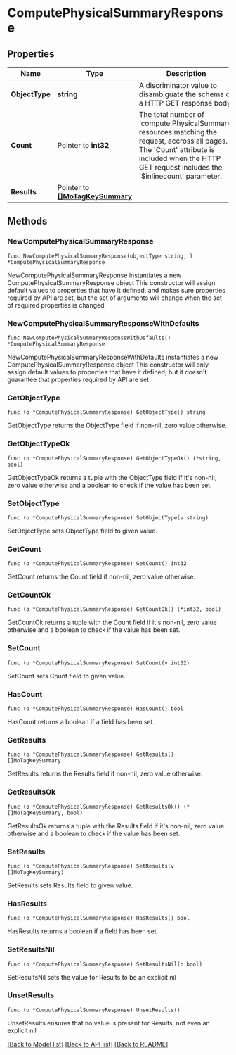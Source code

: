 # ComputePhysicalSummaryResponse

## Properties

Name | Type | Description | Notes
------------ | ------------- | ------------- | -------------
**ObjectType** | **string** | A discriminator value to disambiguate the schema of a HTTP GET response body. | 
**Count** | Pointer to **int32** | The total number of &#39;compute.PhysicalSummary&#39; resources matching the request, accross all pages. The &#39;Count&#39; attribute is included when the HTTP GET request includes the &#39;$inlinecount&#39; parameter. | [optional] 
**Results** | Pointer to [**[]MoTagKeySummary**](mo.TagKeySummary.md) |  | [optional] 

## Methods

### NewComputePhysicalSummaryResponse

`func NewComputePhysicalSummaryResponse(objectType string, ) *ComputePhysicalSummaryResponse`

NewComputePhysicalSummaryResponse instantiates a new ComputePhysicalSummaryResponse object
This constructor will assign default values to properties that have it defined,
and makes sure properties required by API are set, but the set of arguments
will change when the set of required properties is changed

### NewComputePhysicalSummaryResponseWithDefaults

`func NewComputePhysicalSummaryResponseWithDefaults() *ComputePhysicalSummaryResponse`

NewComputePhysicalSummaryResponseWithDefaults instantiates a new ComputePhysicalSummaryResponse object
This constructor will only assign default values to properties that have it defined,
but it doesn't guarantee that properties required by API are set

### GetObjectType

`func (o *ComputePhysicalSummaryResponse) GetObjectType() string`

GetObjectType returns the ObjectType field if non-nil, zero value otherwise.

### GetObjectTypeOk

`func (o *ComputePhysicalSummaryResponse) GetObjectTypeOk() (*string, bool)`

GetObjectTypeOk returns a tuple with the ObjectType field if it's non-nil, zero value otherwise
and a boolean to check if the value has been set.

### SetObjectType

`func (o *ComputePhysicalSummaryResponse) SetObjectType(v string)`

SetObjectType sets ObjectType field to given value.


### GetCount

`func (o *ComputePhysicalSummaryResponse) GetCount() int32`

GetCount returns the Count field if non-nil, zero value otherwise.

### GetCountOk

`func (o *ComputePhysicalSummaryResponse) GetCountOk() (*int32, bool)`

GetCountOk returns a tuple with the Count field if it's non-nil, zero value otherwise
and a boolean to check if the value has been set.

### SetCount

`func (o *ComputePhysicalSummaryResponse) SetCount(v int32)`

SetCount sets Count field to given value.

### HasCount

`func (o *ComputePhysicalSummaryResponse) HasCount() bool`

HasCount returns a boolean if a field has been set.

### GetResults

`func (o *ComputePhysicalSummaryResponse) GetResults() []MoTagKeySummary`

GetResults returns the Results field if non-nil, zero value otherwise.

### GetResultsOk

`func (o *ComputePhysicalSummaryResponse) GetResultsOk() (*[]MoTagKeySummary, bool)`

GetResultsOk returns a tuple with the Results field if it's non-nil, zero value otherwise
and a boolean to check if the value has been set.

### SetResults

`func (o *ComputePhysicalSummaryResponse) SetResults(v []MoTagKeySummary)`

SetResults sets Results field to given value.

### HasResults

`func (o *ComputePhysicalSummaryResponse) HasResults() bool`

HasResults returns a boolean if a field has been set.

### SetResultsNil

`func (o *ComputePhysicalSummaryResponse) SetResultsNil(b bool)`

 SetResultsNil sets the value for Results to be an explicit nil

### UnsetResults
`func (o *ComputePhysicalSummaryResponse) UnsetResults()`

UnsetResults ensures that no value is present for Results, not even an explicit nil

[[Back to Model list]](../README.md#documentation-for-models) [[Back to API list]](../README.md#documentation-for-api-endpoints) [[Back to README]](../README.md)



